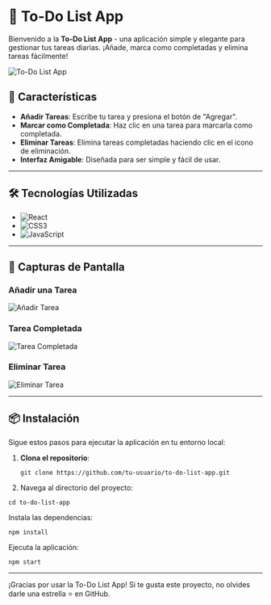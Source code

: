 # 📝 To-Do List App

Bienvenido a la **To-Do List App** - una aplicación simple y elegante para gestionar tus tareas diarias. ¡Añade, marca como completadas y elimina tareas fácilmente!

![To-Do List App](https://cdn.discordapp.com/attachments/770877999599190056/1249798214933155941/image.png?ex=66689cca&is=66674b4a&hm=258cf703e09ec3d46790f61345d20763bf3d68de17d40945fd4214c879917fa5&)

## 🚀 Características

- **Añadir Tareas**: Escribe tu tarea y presiona el botón de "Agregar".
- **Marcar como Completada**: Haz clic en una tarea para marcarla como completada.
- **Eliminar Tareas**: Elimina tareas completadas haciendo clic en el icono de eliminación.
- **Interfaz Amigable**: Diseñada para ser simple y fácil de usar.

---

## 🛠️ Tecnologías Utilizadas

- ![React](https://img.shields.io/badge/react-%2320232a.svg?style=for-the-badge&logo=react&logoColor=%2361DAFB)
- ![CSS3](https://img.shields.io/badge/css3-%231572B6.svg?style=for-the-badge&logo=css3&logoColor=white)
- ![JavaScript](https://img.shields.io/badge/javascript-%23323330.svg?style=for-the-badge&logo=javascript&logoColor=%23F7DF1E)

---

## 📸 Capturas de Pantalla

### Añadir una Tarea
![Añadir Tarea](https://cdn.discordapp.com/attachments/770877999599190056/1249797990063800421/image.png?ex=66689c94&is=66674b14&hm=5fcf078e5f27a28ab94526c3dfd4d06f2119a32698ef5bdfe430cfc866a34afb&)

### Tarea Completada
![Tarea Completada](https://cdn.discordapp.com/attachments/770877999599190056/1249798074294079499/image.png?ex=66689ca9&is=66674b29&hm=80851287eebaab3468bf29bf1de00b007f5bba74f5135d5f4afbda149d77db34&)

### Eliminar Tarea
![Eliminar Tarea](https://cdn.discordapp.com/attachments/770877999599190056/1249797777899393106/image.png?ex=66689c62&is=66674ae2&hm=29e378cd52c870f858d3ea33c75696d403cfec55173c9aa1fb3db92358345f11&)

---

## 📦 Instalación

Sigue estos pasos para ejecutar la aplicación en tu entorno local:

1. **Clona el repositorio**:
   ```
   git clone https://github.com/tu-usuario/to-do-list-app.git
   ```
2. Navega al directorio del proyecto:
```
cd to-do-list-app
```
Instala las dependencias:
```
npm install
```

Ejecuta la aplicación:
```
npm start
```

---

¡Gracias por usar la To-Do List App! Si te gusta este proyecto, no olvides darle una estrella ⭐ en GitHub.
